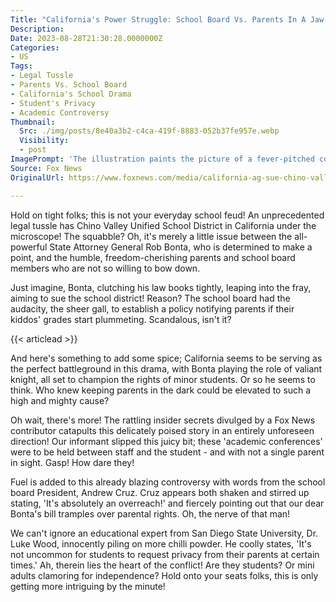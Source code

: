 ```yaml
---
Title: "California's Power Struggle: School Board Vs. Parents In A Jaw-Dropping Legal Battle!"
Description: 
Date: 2023-08-28T21:30:28.0000000Z
Categories:
- US
Tags:
- Legal Tussle
- Parents Vs. School Board
- California's School Drama
- Student's Privacy
- Academic Controversy
Thumbnail:
  Src: ./img/posts/8e40a3b2-c4ca-419f-8883-052b37fe957e.webp
  Visibility:
  - post
ImagePrompt: 'The illustration paints the picture of a fever-pitched courtroom setting: In the center, a glaring, stern-faced Rob Bonta, holds up a finger, passionately defending his stance. To his left, a round sitting table with school board members, led by an equally defiant Andrew Cruz, who points a marker towards a flip chart with policies drafted on it. At the back, parents stand observing the scene, their faces a blend of concern and indignation. The logo of Chino Valley Unified School District hovers above the set.'
Source: Fox News
OriginalUrl: https://www.foxnews.com/media/california-ag-sue-chino-valley-unified-school-district-parental-notification-policy

---
```

Hold on tight folks; this is not your everyday school feud! An unprecedented legal tussle has Chino Valley Unified School District in California under the microscope! The squabble? Oh, it's merely a little issue between the all-powerful State Attorney General Rob Bonta, who is determined to make a point, and the humble, freedom-cherishing parents and school board members who are not so willing to bow down.

Just imagine, Bonta, clutching his law books tightly, leaping into the fray, aiming to sue the school district! Reason? The school board had the audacity, the sheer gall, to establish a policy notifying parents if their kiddos' grades start plummeting. Scandalous, isn't it? 

{{< articlead >}}

And here's something to add some spice; California seems to be serving as the perfect battleground in this drama, with Bonta playing the role of valiant knight, all set to champion the rights of minor students. Or so he seems to think. Who knew keeping parents in the dark could be elevated to such a high and mighty cause?

Oh wait, there's more! The rattling insider secrets divulged by a Fox News contributor catapults this delicately poised story in an entirely unforeseen direction! Our informant slipped this juicy bit; these 'academic conferences' were to be held between staff and the student - and with not a single parent in sight. Gasp! How dare they! 

Fuel is added to this already blazing controversy with words from the school board President, Andrew Cruz. Cruz appears both shaken and stirred up stating, 'It's absolutely an overreach!' and fiercely pointing out that our dear Bonta's bill tramples over parental rights. Oh, the nerve of that man!

We can't ignore an educational expert from San Diego State University, Dr. Luke Wood, innocently piling on more chilli powder. He coolly states, 'It's not uncommon for students to request privacy from their parents at certain times.' Ah, therein lies the heart of the conflict! Are they students? Or mini adults clamoring for independence? Hold onto your seats folks, this is only getting more intriguing by the minute!